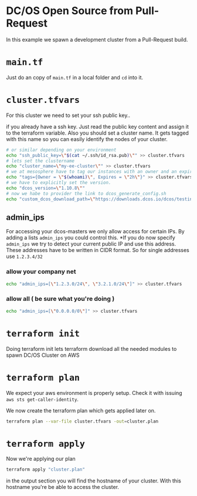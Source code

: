 # DC/OS Open Source from Pull-Request
In this example we spawn a development cluster from a Pull-Request build.

# `main.tf`
Just do an copy of `main.tf` in a local folder and `cd` into it.

# `cluster.tfvars`
For this cluster we need to set your ssh public key..

if you already have a ssh key. Just read the public key content and assign it to the terraform variable. Also you should set a cluster name. It gets tagged with this name so you can easily identify the nodes of your cluster.

```bash
# or similar depending on your environment
echo "ssh_public_key=\"$(cat ~/.ssh/id_rsa.pub)\"" >> cluster.tfvars
# lets set the clustername
echo "cluster_name=\"my-ee-cluster\"" >> cluster.tfvars
# we at mesosphere have to tag our instances with an owner and an expire date.
echo "tags={Owner = \"$(whoami)\", Expires = \"2h\"}" >> cluster.tfvars
# we have to explicitly set the version.
echo "dcos_version=\"1.10.8\""
# now we habe to provider the link to dcos_generate_config.sh
echo "custom_dcos_download_path=\"https://downloads.dcos.io/dcos/testing/pull/3303/dcos_generate_config.sh\""
```

## admin_ips
For accessing your dcos-masters we only allow access for certain IPs. By adding a lists `admin_ips` you could control this. *If you do now specify `admin_ips` we try to detect your current public IP and use this address. These addresses have to be written in CIDR format. So for single addresses use `1.2.3.4/32`

### allow your company net

```bash
echo "admin_ips=[\"1.2.3.0/24\", \"3.2.1.0/24\"]" >> cluster.tfvars
```

### allow all ( be sure what you're doing )
```bash
echo "admin_ips=[\"0.0.0.0/0\"]" >> cluster.tfvars
```

# `terraform init`
Doing terraform init lets terraform download all the needed modules to spawn DC/OS Cluster on AWS

# `terraform plan`
We expect your aws environment is properly setup. Check it with issuing `aws sts get-caller-identity`.

We now create the terraform plan which gets applied later on.
```bash
terraform plan --var-file cluster.tfvars -out=cluster.plan
```

# `terraform apply`
Now we're applying our plan

```bash
terraform apply "cluster.plan"
```

in the output section you will find the hostname of your cluster. With this hostname you're be able to access the cluster. 